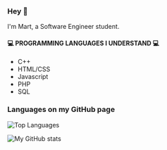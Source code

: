 ### Hey 👋 
I'm Mart, a Software Engineer student.

#### 💻 PROGRAMMING LANGUAGES I UNDERSTAND 💻
- C++
- HTML/CSS 
- Javascript
- PHP
- SQL

### Languages on my GitHub page
![Top Languages](https://github-readme-stats.vercel.app/api/top-langs/?username=MartvW&theme=dark)

![My GitHub stats](https://github-readme-stats.vercel.app/api?username=MartvW&theme=dark&show_icons=true)


